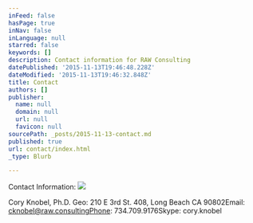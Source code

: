 ```yaml
---
inFeed: false
hasPage: true
inNav: false
inLanguage: null
starred: false
keywords: []
description: Contact information for RAW Consulting
datePublished: '2015-11-13T19:46:48.228Z'
dateModified: '2015-11-13T19:46:32.848Z'
title: Contact
authors: []
publisher:
  name: null
  domain: null
  url: null
  favicon: null
sourcePath: _posts/2015-11-13-contact.md
published: true
url: contact/index.html
_type: Blurb

---
```

Contact Information:
![](https://the-grid-user-content.s3-us-west-2.amazonaws.com/de5824df-8d50-47d9-a7a2-40d43362d89e.jpg)

Cory Knobel, Ph.D. Geo:        210 E 3rd St. 408, Long Beach CA 90802Email:    cknobel@raw.consultingPhone:   734.709.9176Skype:   cory.knobel